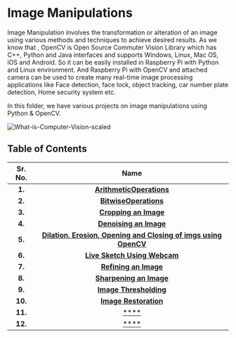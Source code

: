 # Image Manipulations
Image Manipulation involves the transformation or alteration of an image using various methods and techniques to achieve desired results.
As we know that , OpenCV is Open Source Commuter Vision Library which has C++, Python and Java interfaces and supports Windows, Linux, Mac OS, iOS and Android. So it can be easily installed in Raspberry Pi with Python and Linux environment. And Raspberry Pi with OpenCV and attached camera can be used to create many real-time image processing applications 
like Face detection, face lock, object tracking, car number plate detection, Home security system etc.

In this folder, we have various projects on image manipulations using Python & OpenCV.

![What-is-Computer-Vision-scaled](https://user-images.githubusercontent.com/58645688/138270455-db813c8c-3335-4859-a37b-14da52b27322.jpg)


## Table of Contents

Sr. No.             |   Name               
:------------------:|:-------------------------:|
**1.**              | [**ArithmeticOperations**](https://github.com/Robotics-Club-BMU/CV-Zone/tree/main/Image_Manipulations/ArithmeticOperations)  
**2.**              | [**BitwiseOperations**](https://github.com/Robotics-Club-BMU/CV-Zone/tree/main/Image_Manipulations/BitwiseOperations)  
**3.**              | [**Cropping an Image**](https://github.com/Robotics-Club-BMU/CV-Zone/tree/main/Image_Manipulations/Cropping%20an%20Image)  
**4.**              | [**Denoising an Image**](https://github.com/Robotics-Club-BMU/CV-Zone/tree/main/Image_Manipulations/Denoising%20an%20Image)  
**5.**              | [**Dilation, Erosion, Opening and Closing of imgs using OpenCV**](https://github.com/Robotics-Club-BMU/CV-Zone/tree/main/Image_Manipulations/Dilation%2C%20Erosion%2C%20Opening%20and%20Closing%20of%20imgs%20using%20OpenCV)  
**6.**              | [**Live Sketch Using Webcam**](https://github.com/Robotics-Club-BMU/CV-Zone/tree/main/Image_Manipulations/Live%20Sketch%20Using%20Webcam)  
**7.**              | [**Refining an Image**](https://github.com/Robotics-Club-BMU/CV-Zone/tree/main/Image_Manipulations/Refining%20an%20Image)  
**8.**              | [**Sharpening an Image**](https://github.com/Robotics-Club-BMU/CV-Zone/tree/main/Image_Manipulations/Sharpening%20an%20Image)  
**9.**              | [**Image Thresholding**](https://github.com/Robotics-Club-BMU/CV-Zone/tree/main/Image_Manipulations/image_thresholding)  
**10.**             | [**Image Restoration**](https://github.com/Robotics-Club-BMU/CV-Zone/tree/main/Image_Manipulations/Image%20Restoration)  
**11.**             | [****]()  
**12.**             | [****]()  
